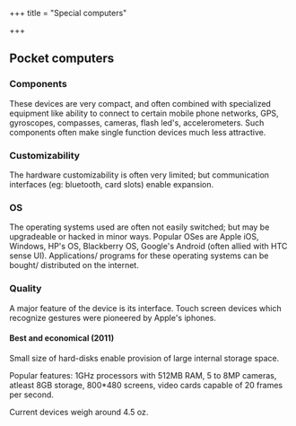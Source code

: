 +++
title = "Special computers"

+++
## Pocket computers
### Components
These devices are very compact, and often combined with specialized equipment like ability to connect to certain mobile phone networks, GPS, gyroscopes, compasses, cameras, flash led's, accelerometers. Such components often make single function devices much less attractive.

### Customizability
The hardware customizability is often very limited; but communication interfaces (eg: bluetooth, card slots) enable expansion.

### OS
The operating systems used are often not easily switched; but may be upgradeable or hacked in minor ways. Popular OSes are Apple iOS, Windows, HP's OS, Blackberry OS, Google's Android (often allied with HTC sense UI). Applications/ programs for these operating systems can be bought/ distributed on the internet.

### Quality
A major feature of the device is its interface. Touch screen devices which recognize gestures were pioneered by Apple's iphones.

#### Best and economical (2011)
Small size of hard-disks enable provision of large internal storage space.

Popular features: 1GHz processors with 512MB RAM, 5 to 8MP cameras, atleast 8GB storage, 800*480 screens, video cards capable of 20 frames per second.

Current devices weigh around 4.5 oz.
